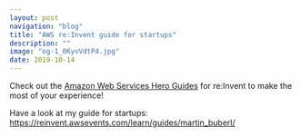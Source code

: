 ```yaml
---
layout: post
navigation: "blog"
title: "AWS re:Invent guide for startups"
description: ""
image: "og-1_0KyvVdtP4.jpg"
date: 2019-10-14
---
```


Check out the <a href="https://reinvent.awsevents.com/learn/guides/">Amazon Web Services Hero Guides</a> for re:Invent to make the most of your experience!

Have a look at my guide for startups:<br/>
<a href="https://reinvent.awsevents.com/learn/guides/martin_buberl/">https://reinvent.awsevents.com/learn/guides/martin_buberl/</a>
